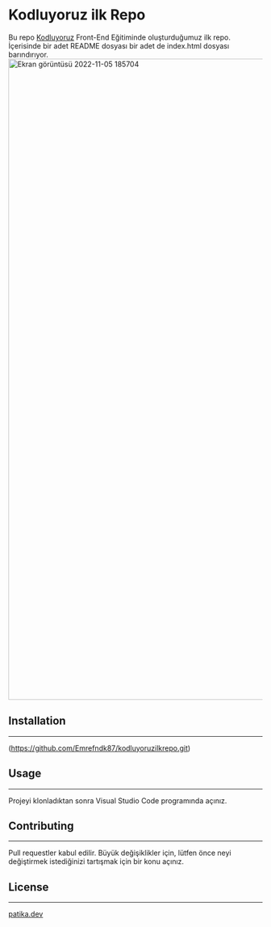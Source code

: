 # **Kodluyoruz ilk Repo**
Bu repo [Kodluyoruz](https://kodluyoruz.com) Front-End Eğitiminde oluşturduğumuz ilk repo. İçerisinde bir adet README dosyası bir adet de index.html dosyası barındırıyor.
<img width="1268" alt="Ekran görüntüsü 2022-11-05 185704" src="https://user-images.githubusercontent.com/117522485/200130878-a3166e7b-bcde-420c-a5f5-4ffeb4667711.png">

## **Installation** 
-------
(https://github.com/Emrefndk87/kodluyoruzilkrepo.git)

## **Usage**
---
Projeyi klonladıktan sonra Visual Studio Code programında açınız.
    

## **Contributing**
---
Pull requestler kabul edilir. Büyük değişiklikler için, lütfen önce neyi değiştirmek istediğinizi tartışmak için bir konu açınız.
## **License**
---
[patika.dev](https://patika.dev)

    
